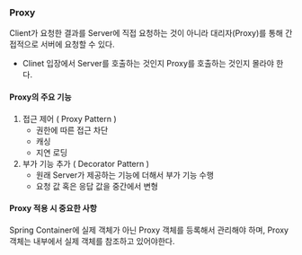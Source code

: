 ### Proxy 

Client가 요청한 결과를 Server에 직접 요청하는 것이 아니라 대리자(Proxy)를 통해 간접적으로 서버에 요청할 수 있다.
- Clinet 입장에서 Server를 호출하는 것인지 Proxy를 호출하는 것인지 몰라야 한다.

#### Proxy의 주요 기능
1. 접근 제어 ( Proxy Pattern )
   - 권한에 따른 접근 차단
   - 캐싱
   - 지연 로딩
3. 부가 기능 추가 ( Decorator Pattern )
   - 원래 Server가 제공하는 기능에 더해서 부가 기능 수행
   - 요청 값 혹은 응답 값을 중간에서 변형

#### Proxy 적용 시 중요한 사항
Spring Container에 실제 객체가 아닌 Proxy 객체를 등록해서 관리해야 하며, Proxy 객체는 내부에서 실제 객체를 참조하고 있어야한다.
